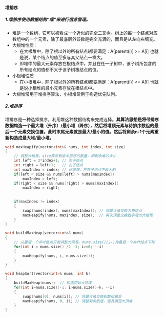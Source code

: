 #### 堆排序

##### 1.堆排序使用数据结构“堆”来进行信息管理。

* 堆是一个数组，它可以被看成一个近似的完全二叉树。树上的每一个结点对应数组中的一个元素，除了最底层外该数是完全充满的，而且是从左向右填充。
* 大根堆性质：
  * 在大根堆中，除了根以外的所有结点i都要满足：A[parent(i)] >= A[i] 也就是说，某个结点的值至多与其父结点一样大。
  * 即堆中的最大元素存放在根结点中，并且在任一子树中，该子树所包含的所有结点的值都不大于该子树根结点的值。
* 小根堆性质
  * 在小根堆中，除了根以外的所有结点i都要满足：A[parent(i)] <= A[i] 也就是说小根堆的最小元素存放在根结点中。 
* 大根堆常用于堆排序算法，小根堆常用于构造优先队列。



##### 2.堆排序

​	堆排序是一种选择排序，利用堆这种数据结构来完成选择。**其算法思想是将带排序数据构造一个最大堆（升序）/最小堆（降序），然后将堆顶元素与待排序数组的最后一个元素交换位置，此时末尾元素就是最大/最小的值。然后将剩余n-1个元素重新构造成最大堆/最小堆。**

```C++
void maxHeapify(vector<int>& nums, int index, int size)
{
    // 调整大根堆，size表示剩余未排序的数量，即剩余堆的大小
    int left = 2*index+1; // 左子结点
    int right = left+1;   // 右子结点
    int maxIndex = index; // 记录根、左右子结点中最大的
    if(left < size && nums[left] > nums[maxIndex])
        maxIndex = left;
    if(right < size && nums[right] > nums[maxIndex])
        maxIndex = right;
        
       
    if(maxIndex != index)
    {
        swap(nums[index], nums[maxIndex]); // 将最大值交换为根结点 
        maxHeapify(nums, maxIndex, size);  // 再次调整交换数字后的大根堆
    }
}

void buildMaxHeap(vector<int>& nums)
{
    // 从最后一个非叶结点开始调整大顶堆，nums.size()/2-1为最后一个非叶结点下标
    for(int i = nums.size() /2 -1; i>=0; --i)
    {
        maxHeapify(nums, i, nums.size());
    }
}

void heapSort(vector<int>& nums, int k)
{
    buildMaxHeap(nums);  // 构造初始大顶堆
    for(int i=nums.size()-1; i>nums.size()-k; --i)
    {
        swap(nums[0], nums[i]); // 将最大值交换到数组最后
        maxHeapify(nums, 0, i); // 调整剩余数组，使其满足大顶堆
    }
}
```